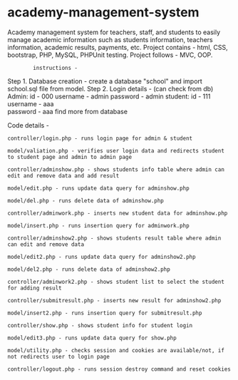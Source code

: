 # academy-management-system
Academy management system for teachers, staff, and students to easily manage academic information such as students information, teachers information, academic results, payments, etc. Project contains - html, CSS, bootstrap, PHP, MySQL, PHPUnit testing. Project follows - MVC, OOP.












				
			instructions -

Step 1. Database creation - 
			create a database "school" and import school.sql file from model. 
Step 2. Login details - (can check from db)
			Admin: 
				id - 000
 				username - admin
				password - admin
			student: 
				id - 111		
				username - aaa	
				password - aaa
				find more from database

Code details -

	controller/login.php - runs login page for admin & student

	model/valiation.php - verifies user login data and redirects student to student page and admin to admin page

	controller/adminshow.php - shows students info table where admin can edit and remove data and add result 

	model/edit.php - runs update data query for adminshow.php

	model/del.php - runs delete data of adminshow.php

	controller/adminwork.php - inserts new student data for adminshow.php 

	model/insert.php - runs insertion query for adminwork.php
	
	controller/adminshow2.php - shows students result table where admin can edit and remove data 
	
	model/edit2.php - runs update data query for adminshow2.php

	model/del2.php - runs delete data of adminshow2.php

	controller/adminwork2.php - shows student list to select the student for adding result
	
	controller/submitresult.php - inserts new result for adminshow2.php 

	model/insert2.php - runs insertion query for submitresult.php

	controller/show.php - shows student info for student login

	model/edit3.php - runs update data query for show.php

 	model/utility.php - checks session and cookies are available/not, if not redirects user to login page 
	
	controller/logout.php - runs session destroy command and reset cookies 
